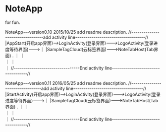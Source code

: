 # NoteApp
for fun.

NoteApp---version0.10 2015/10/25
add readme description.
//---------------------------------add activity line-----------------------------------//
|AppStart(开启app界面)-->LoginActivity(登录界面)--->LogoActivity(登录进度等待界面)--->｜
|SampleTagCloud(云标签界面)--->NoteTabHost(Tab界面) .                                 ｜
｜　　　　　　　　　　　　　　　　　　　　　　　　　　　　　　　　　　　　　　　　　　｜
｜　　　　　　　　　　　　　　　　　　　　　　　　　　　　　　　　　　　　　　　　　　｜
//---------------------------------End activity line-----------------------------------//

NoteApp---version0.11 2016/05/25
add readme description.
//---------------------------------add activity line-----------------------------------//
|StartActivity(开启app界面)-->LoginActivity(登录界面)--->LogoActivity(登录进度等待界面)--->｜
|SampleTagCloud(云标签界面)--->NoteTabHost(Tab界面) .                                 ｜
｜　　　　　　　　　　　　　　　　　　　　　　　　　　　　　　　　　　　　　　　　　　｜
｜　　　　　　　　　　　　　　　　　　　　　　　　　　　　　　　　　　　　　　　　　　｜
//---------------------------------End activity line-----------------------------------//